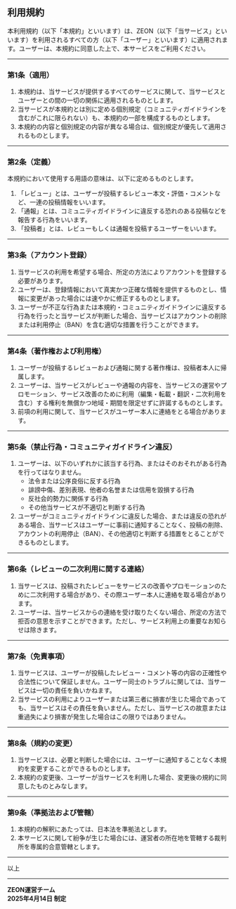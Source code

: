 ## 利用規約

本利用規約（以下「本規約」といいます）は、ZEON（以下「当サービス」といいます）を利用されるすべての方（以下「ユーザー」といいます）に適用されます。ユーザーは、本規約に同意した上で、本サービスをご利用ください。

---

### 第1条（適用）

1. 本規約は、当サービスが提供するすべてのサービスに関して、当サービスとユーザーとの間の一切の関係に適用されるものとします。  
2. 当サービスが本規約とは別に定める個別規定（コミュニティガイドラインを含むがこれに限られない）も、本規約の一部を構成するものとします。  
3. 本規約の内容と個別規定の内容が異なる場合は、個別規定が優先して適用されるものとします。

---

### 第2条（定義）

本規約において使用する用語の意味は、以下に定めるものとします。  
1. 「レビュー」とは、ユーザーが投稿するレビュー本文・評価・コメントなど、一連の投稿情報をいいます。  
2. 「通報」とは、コミュニティガイドラインに違反する恐れのある投稿などを報告する行為をいいます。  
3. 「投稿者」とは、レビューもしくは通報を投稿するユーザーをいいます。

---

### 第3条（アカウント登録）

1. 当サービスの利用を希望する場合、所定の方法によりアカウントを登録する必要があります。  
2. ユーザーは、登録情報において真実かつ正確な情報を提供するものとし、情報に変更があった場合には速やかに修正するものとします。  
3. ユーザーが不正な行為または本規約・コミュニティガイドラインに違反する行為を行ったと当サービスが判断した場合、当サービスはアカウントの削除または利用停止（BAN）を含む適切な措置を行うことができます。

---

### 第4条（著作権および利用権）

1. ユーザーが投稿するレビューおよび通報に関する著作権は、投稿者本人に帰属します。  
2. ユーザーは、当サービスがレビューや通報の内容を、当サービスの運営やプロモーション、サービス改善のために利用（編集・転載・翻訳・二次利用を含む）する権利を無償かつ地域・期間を限定せずに許諾するものとします。  
3. 前項の利用に関して、当サービスがユーザー本人に連絡をとる場合があります。

---

### 第5条（禁止行為・コミュニティガイドライン違反）

1. ユーザーは、以下のいずれかに該当する行為、またはそのおそれがある行為を行ってはなりません。  
   - 法令または公序良俗に反する行為  
   - 誹謗中傷、差別表現、他者の名誉または信用を毀損する行為  
   - 反社会的勢力に関係する行為  
   - その他当サービスが不適切と判断する行為  
2. ユーザーがコミュニティガイドラインに違反した場合、または違反の恐れがある場合、当サービスはユーザーに事前に通知することなく、投稿の削除、アカウントの利用停止（BAN）、その他適切と判断する措置をとることができるものとします。

---

### 第6条（レビューの二次利用に関する連絡）

1. 当サービスは、投稿されたレビューをサービスの改善やプロモーションのために二次利用する場合があり、その際ユーザー本人に連絡を取る場合があります。  
2. ユーザーは、当サービスからの連絡を受け取りたくない場合、所定の方法で拒否の意思を示すことができます。ただし、サービス利用上の重要なお知らせは除きます。

---

### 第7条（免責事項）

1. 当サービスは、ユーザーが投稿したレビュー・コメント等の内容の正確性や合法性について保証しません。ユーザー同士のトラブルに関しては、当サービスは一切の責任を負いかねます。  
2. 当サービスの利用によりユーザーまたは第三者に損害が生じた場合であっても、当サービスはその責任を負いません。ただし、当サービスの故意または重過失により損害が発生した場合はこの限りではありません。  

---

### 第8条（規約の変更）

1. 当サービスは、必要と判断した場合には、ユーザーに通知することなく本規約を変更することができるものとします。  
2. 本規約の変更後、ユーザーが当サービスを利用した場合、変更後の規約に同意したものとみなします。

---

### 第9条（準拠法および管轄）

1. 本規約の解釈にあたっては、日本法を準拠法とします。  
2. 本サービスに関して紛争が生じた場合には、運営者の所在地を管轄する裁判所を専属的合意管轄とします。

---

以上

---

**ZEON運営チーム  
2025年4月14日 制定**
